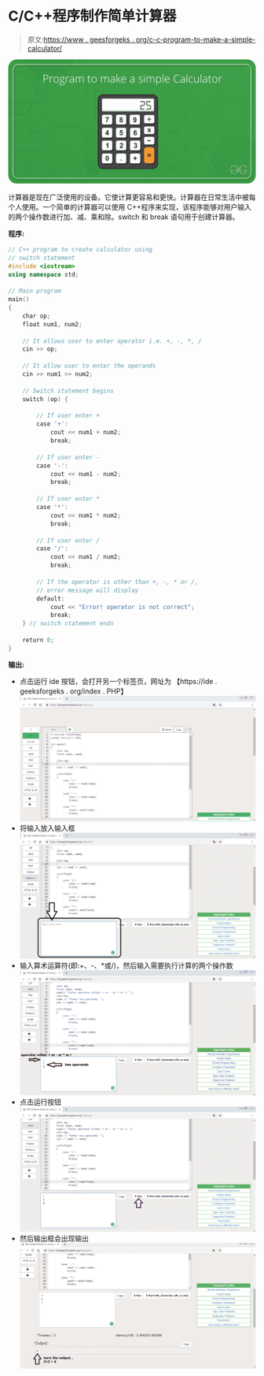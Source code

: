 # C/C++程序制作简单计算器

> 原文:[https://www . geesforgeks . org/c-c-program-to-make-a-simple-calculator/](https://www.geeksforgeeks.org/c-c-program-to-make-a-simple-calculator/)

![](img/efebb041b4239604056c9a44f07c68b7.png)

计算器是现在广泛使用的设备。它使计算更容易和更快。计算器在日常生活中被每个人使用。一个简单的计算器可以使用 C++程序来实现，该程序能够对用户输入的两个操作数进行加、减、乘和除。switch 和 break 语句用于创建计算器。

**程序:**

```cpp
// C++ program to create calculator using
// switch statement
#include <iostream>
using namespace std;

// Main program
main()
{
    char op;
    float num1, num2;

    // It allows user to enter operator i.e. +, -, *, /
    cin >> op;

    // It allow user to enter the operands
    cin >> num1 >> num2;

    // Switch statement begins
    switch (op) {

        // If user enter + 
        case '+':
            cout << num1 + num2;
            break;

        // If user enter - 
        case '-':
            cout << num1 - num2;
            break;

        // If user enter *
        case '*':
            cout << num1 * num2;
            break;

        // If user enter /
        case '/':
            cout << num1 / num2;
            break;

        // If the operator is other than +, -, * or /, 
        // error message will display
        default:
            cout << "Error! operator is not correct";
            break;
    } // switch statement ends

    return 0; 
}
```

**输出:**

*   点击运行 ide 按钮，会打开另一个标签页，网址为
    【https://ide . geeksforgeks . org/index . PHP】
    ![](img/5c2ba1c50e8bb3854bf68d9552413229.png)
*   将输入放入输入框
    ![](img/402ac2ac928659ae400eeee22087463b.png)
*   输入算术运算符(即:+、-、*或/)，然后输入需要执行计算的两个操作数
    ![](img/6404e52d97932f4d34c61e75d0afc27d.png)
*   点击运行按钮
    ![](img/fbf8efa79e2116ac7d07a0abf6bcffc5.png)
*   然后输出框会出现输出
    ![](img/5a29de0ea98ab3063fca0db59b635da3.png)